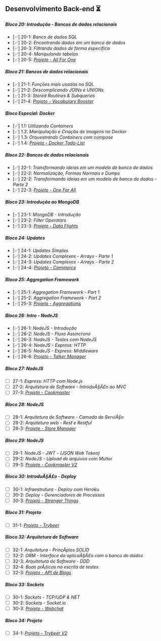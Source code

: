## Desenvolvimento Back-end :hourglass_flowing_sand:

##### Bloco 20: Introdução - Bancos de dados relacionais

- [✅] 20-1: _Banco de dados SQL_
- [✅] 20-2: _Encontrando dados em um banco de dados_
- [✅] 20-3: _Filtrando dados de forma específica_
- [✅] 20-4: _Manipulando tabelas_
- [✅] 20-5: _[Projeto - All For One](https://github.com/tryber/sd-013-b-mysql-all-for-one/pull/31)_

##### Bloco 21: Bancos de dados relacionais

- [✅] 21-1: _Funções mais usadas no SQL_
- [✅] 21-2: _Descomplicando JOINs e UNIONs_
- [✅] 21-3: _Stored Routines & Subqueries_
- [✅] 21-4: _[Projeto - Vocabulary Booster](https://github.com/tryber/sd-013-b-mysql-vocabulary-booster/pull/46)_

##### Bloco Especial: Docker

- [✅] 1.1: _Uitlizando Containers_
- [✅] 1.2: _Manipulação e Criação de imagens no Docker_
- [✅] 1.3: _Orquestrando Containers com compose_
- [✅] 1.4: _[Projeto - Docker Todo-List](https://github.com/tryber/sd-013-b-mysql-vocabulary-booster/pull/46)_

##### Bloco 22: Bancos de dados relacionais

- [✅] 22-1: _Transformando ideias em um modelo de banco de dados_
- [✅] 22-2: _Normalização, Formas Normais e Dumps_
- [✅] 22-2: _Transformando ideias em um modelo de banco de dados - Parte 2_
- [✅] 22-3: _[Projeto - One For All](https://github.com/tryber/sd-013-b-mysql-one-for-all/pull/52)_

##### Bloco 23: Introdução ao MongoDB

- [✅] 23-1: _MongoDB - Introdução_
- [✅] 23-2: _Filter Operators_
- [✅] 23-3: _[Projeto - Data Flights](https://github.com/tryber/sd-013-b-mongodb-dataflights/pull/43)_

##### Bloco 24: Updates

- [✅] 24-1: _Updates Simples_
- [✅] 24-2: _Updates Complexos - Arrays - Parte 1_
- [✅] 24-3: _Updates Complexos - Arrays - Parte 2_
- [✅] 24-4: _[Projeto - Commerce](https://github.com/tryber/sd-013-b-mongodb-commerce/pull/25)_

##### Bloco 25: Aggregation Framework

- [✅] 25-1: _Aggregation Framework - Part 1_
- [✅] 25-2: _Aggregation Framework - Part 2_
- [✅] 25-3: _[Projeto - Aggregations](https://github.com/tryber/sd-013-c-mongodb-aggregations/pull/49)_

##### Bloco 26: Intro - NodeJS

- [✅] 26-1: _NodeJS - Introdução_
- [✅] 26-2: _NodeJS - Fluxo Assí­ncrono_
- [✅] 26-3: _NodeJS - Testes com NodeJS_
- [✅] 26-4: _NodeJS - Express: HTTP_
- [✅] 26-5: _NodeJS - Express: Middlewars_
- [✅] 26-6: _[Projeto - Talker Manager](https://github.com/tryber/sd-013-c-project-talker-manager/pull/76)_

##### Bloco 27: NodeJS

- [ ] 27-1: _Express: HTTP com Node.js_
- [ ] 27-2: _Arquitetura de Software - IntroduÃ§Ã£o ao MVC_
- [ ] 27-3: _[Projeto - Cookmaster]()_

##### Bloco 28: NodeJS

- [ ] 28-1: _Arquitetura de Software - Camada de ServiÃ§o_
- [ ] 28-2: _Arquitetura web - Rest e Restful_
- [ ] 28-3: _[Projeto - Store Manager]()_

##### Bloco 29: NodeJS

- [ ] 29-1: _NodeJS - JWT - (JSON Web Token)_
- [ ] 29-2: _NodeJS - Upload de arquivos com Multer_
- [ ] 29-3: _[Projeto - Cookmaster V2]()_

##### Bloco 30: IntroduÃ§Ã£o - Deploy

- [ ] 30-1: _Infraestrutura - Deploy com Heroku_
- [ ] 30-2: _Deploy - Gerenciadores de Processos_
- [ ] 30-3: _[Projeto - Stranger Things]()_

##### Bloco 31: Projeto

- [ ] 31-1: _[Projeto - Trybeer]()_

##### Bloco 32: Arquitetura de Software

- [ ] 32-1: _Arquitetura - PrincÃ­pios SOLID_
- [ ] 32-2: _ORM - Interface da aplicaÃ§Ã£o com o banco de dados_
- [ ] 32-3: _Arquitetura de Software - DDD_
- [ ] 32-4: _Boas prÃ¡ticas na escrita de testes_
- [ ] 32-3: _[Projeto - API de Blogs]()_

##### Bloco 33: Sockets

- [ ] 30-1: _Sockets - TCP/UDP & NET_
- [ ] 30-2: _Sockets - Socket.io_
- [ ] 30-3: _[Projeto - Webchat]()_

##### Bloco 34: Projeto

- [ ] 34-1: _[Projeto - Trybeer V2]()_
